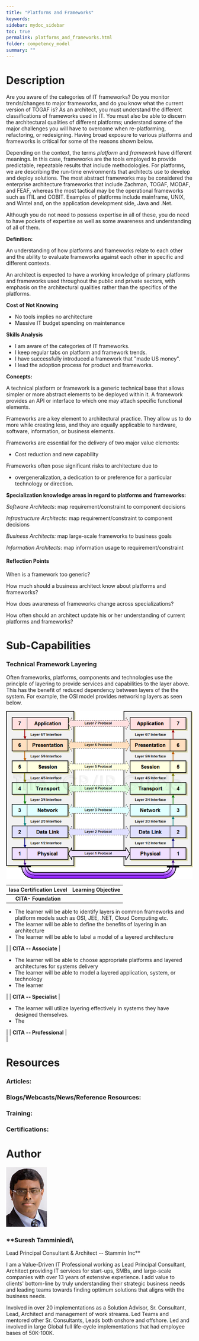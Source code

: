 ```yaml
---
title: "Platforms and Frameworks"
keywords: 
sidebar: mydoc_sidebar
toc: true
permalink: platforms_and_frameworks.html
folder: competency_model
summary: ""
---
```


Description
===========

Are you aware of the categories of IT frameworks? Do you monitor trends/changes to major frameworks, and do you know what the current version of TOGAF is? As an architect, you must understand the different classifications of frameworks used in IT. You must also be able to discern the architectural qualities of different platforms; understand some of the major challenges you will have to overcome when re-platforming, refactoring, or redesigning. Having broad exposure to various platforms and frameworks is critical for some of the reasons shown below.



Depending on the context, the terms *platform* and *framework* have different meanings. In this case, frameworks are the tools employed to provide predictable, repeatable results that include methodologies. For platforms, we are describing the run-time environments that architects use to develop and deploy solutions. The most abstract frameworks may be considered the enterprise architecture frameworks that include Zachman, TOGAF, MODAF, and FEAF, whereas the most tactical may be the operational frameworks such as ITIL and COBIT. Examples of platforms include mainframe, UNIX, and Wintel and, on the application development side, Java and .Net.

Although you do not need to possess expertise in all of these, you do need to have pockets of expertise as well as some awareness and understanding of all of them.

**Definition:**

An understanding of how platforms and frameworks relate to each other and the ability to evaluate frameworks against each other in specific and different contexts.

An architect is expected to have a working knowledge of primary platforms and frameworks used throughout the public and private sectors, with emphasis on the architectural qualities rather than the specifics of the platforms.

**Cost of Not Knowing**

-   No tools implies no architecture
-   Massive IT budget spending on maintenance

**Skills Analysis**

-   I am aware of the categories of IT frameworks.
-   I keep regular tabs on platform and framework trends.
-   I have successfully introduced a framework that "made US money".
-   I lead the adoption process for product and frameworks.

**Concepts:**

A technical platform or framework is a generic technical base that allows simpler or more abstract elements to be deployed within it. A framework provides an API or interface to which one may attach specific functional elements.

Frameworks are a key element to architectural practice. They allow us to do more while creating less, and they are equally applicable to hardware, software, information, or business elements.

Frameworks are essential for the delivery of two major value elements:

-   Cost reduction and new capability

Frameworks often pose significant risks to architecture due to

-   overgeneralization, a dedication to or preference for a particular technology or direction.

**Specialization knowledge areas in regard to platforms and frameworks:**

*Software Architects*: map requirement/constraint to component decisions

*Infrastructure Architects:* map requirement/constraint to component decisions

*Business Architects:* map large-scale frameworks to business goals

*Information Architects*: map information usage to requirement/constraint

#### Reflection Points

When is a framework too generic?

How much should a business architect know about platforms and frameworks?

How does awareness of frameworks change across specializations?

How often should an architect update his or her understanding of current platforms and frameworks?

Sub-Capabilities
================

### Technical Framework Layering

Often frameworks, platforms, components and technologies use the principle of layering to provide services and capabilities to the layer above. This has the benefit of reduced dependency between layers of the the system. For example, the OSI model provides networking layers as seen below.

![OSI-1](media/platforms_and_frameworks001.png)

| **Iasa Certification Level** | **Learning Objective** |
| :-: | :-: |
| **CITA- Foundation** |

-   The learner will be able to identify layers in common frameworks and platform models such as OSI, JEE, .NET, Cloud Computing etc.
-   The learner will be able to define the benefits of layering in an architecture
-   The learner will be able to label a model of a layered architecture

 |
| **CITA -- Associate** |

-   The learner will be able to choose appropriate platforms and layered architectures for systems delivery
-   The learner will be able to model a layered application, system, or technology
-   The learner

 |
| **CITA -- Specialist** |

-   The learner will utilize layering effectively in systems they have designed themselves.
-   The

 |
| **CITA -- Professional** |\
 |

Resources
=========

### **Articles:**

### **Blogs/Webcasts/News/Reference Resources:**

### **Training:**

### **Certifications:**

Author
======

![Suresh Tamminiedi](media/s_tamminiedi.jpg)
### **Suresh Tamminiedi\
Lead Principal Consultant & Architect -- Stammin Inc**

I am a Value-Driven IT Professional working as Lead Principal Consultant, Architect providing IT services for start-ups, SMBs, and large-scale companies with over 13 years of extensive experience. I add value to clients' bottom-line by truly understanding their strategic business needs and leading teams towards finding optimum solutions that aligns with the business needs.

Involved in over 20 implementations as a Solution Advisor, Sr. Consultant, Lead, Architect and management of work streams. Led Teams and mentored other Sr. Consultants, Leads both onshore and offshore. Led and involved in large Global full life-cycle implementations that had employee bases of 50K-100K.

